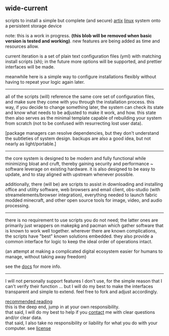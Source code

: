 ## wide-current

scripts to install a simple but complete (and secure) [artix](https://artixlinux.org/) [linux](https://www.kernel.org/) system onto a persistent storage device

note: this is a work in progress. __(this blob will be removed when basic version is tested and working)__. new features are being added as time and resources allow.</br>

current iteration is a set of plain text configuration files (yml) with matching install scripts (sh); in the future more options will be supported, and prettier interfaces will be made.</br>

meanwhile here is a simple way to configure installations flexibly without having to repeat your logic again later.</br>

___

all of the scripts (will) reference the same core set of configuration files, and make sure they come with you through the installation process. this way, if you decide to change something later, the system can check its state and know what needs to be adjusted to make it work, and how. this state then also serves as the minimal template capable of rebuilding your system from scratch (not to be confused with resurrecting lost user data).

\[package managers can resolve dependencies, but they don't understand the subtleties of system design. backups are also a good idea, but not nearly as light/portable.\]

___

the core system is designed to be modern and fully functional while minimizing bloat and cruft, thereby gaining security and performance ~  software leverage on existing hardware. it is also designed to be easy to update, and to stay aligned with upstream whenever possible.

additionally, there (will be) are scripts to assist in downloading and installing office and utility software, web browsers and email client, obs-studio (with streamelements/browser integration), everything needed to launch fabric modded minecraft, and other open source tools for image, video, and audio processing. 

___

there is no requirement to use scripts you do not need; the latter ones are primarily just wrappers on makepkg and pacman which gather software that is known to work well together. wherever there are known complications, the scripts have "best" known solutions embedded. they also provide a common interface for logic to keep the ideal order of operations intact.

(an attempt at making a complicated digital ecosystem easier for humans to manage, without taking away freedom)

see the [docs](/doc/index.md) for more info.

___

I will not personally support features I don't use, for the simple reason that I can't verify their function ... but I will do my best to make the interfaces transparent and simple to extend. feel free to fork and adjust accordingly.

[recommended reading](/links.md) </br>
this is the deep end, jump in at your own responsibility.</br>
that said, I will do my best to help if you [contact](/contact.md) me with clear questions and/or clear data. </br>
that said, I also take no responsibility or liability for what you do with your computer. see [license](/LICENSE.md)
